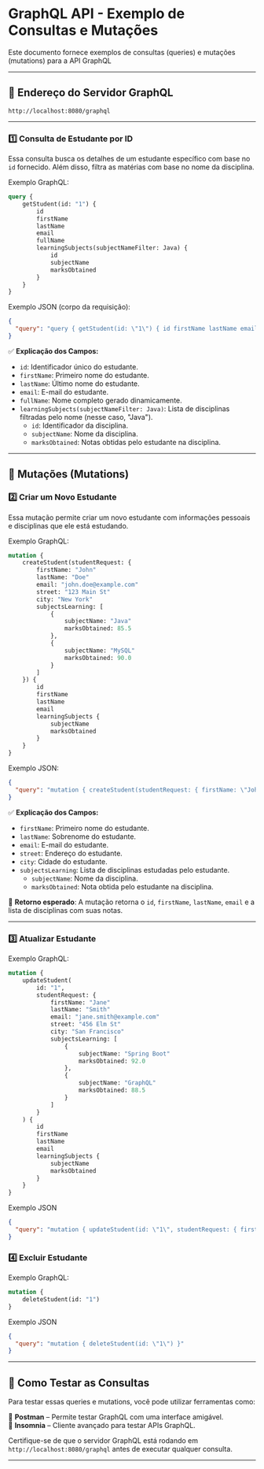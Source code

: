 # GraphQL API - Exemplo de Consultas e Mutações

Este documento fornece exemplos de consultas (queries) e mutações (mutations) para a API GraphQL

---

## 📌 Endereço do Servidor GraphQL

```
http://localhost:8080/graphql
```

---

### 1️⃣ Consulta de Estudante por ID

Essa consulta busca os detalhes de um estudante específico com base no `id` fornecido. Além disso, filtra as matérias com base no nome da disciplina.

Exemplo GraphQL:
```graphql
query {
    getStudent(id: "1") {
        id
        firstName
        lastName
        email
        fullName
        learningSubjects(subjectNameFilter: Java) {
            id
            subjectName
            marksObtained
        }
    }
}
```

Exemplo JSON (corpo da requisição):
```JSON
{
  "query": "query { getStudent(id: \"1\") { id firstName lastName email fullName learningSubjects(subjectNameFilter: Java) { id subjectName marksObtained } } }"
}

```

✅ **Explicação dos Campos:**
- `id`: Identificador único do estudante.
- `firstName`: Primeiro nome do estudante.
- `lastName`: Último nome do estudante.
- `email`: E-mail do estudante.
- `fullName`: Nome completo gerado dinamicamente.
- `learningSubjects(subjectNameFilter: Java)`: Lista de disciplinas filtradas pelo nome (nesse caso, "Java").
    - `id`: Identificador da disciplina.
    - `subjectName`: Nome da disciplina.
    - `marksObtained`: Notas obtidas pelo estudante na disciplina.

---

## 📌 Mutações (Mutations)

### 2️⃣ Criar um Novo Estudante

Essa mutação permite criar um novo estudante com informações pessoais e disciplinas que ele está estudando.

Exemplo GraphQL:
```graphql
mutation {
    createStudent(studentRequest: {
        firstName: "John"
        lastName: "Doe"
        email: "john.doe@example.com"
        street: "123 Main St"
        city: "New York"
        subjectsLearning: [
            {
                subjectName: "Java"
                marksObtained: 85.5
            },
            {
                subjectName: "MySQL"
                marksObtained: 90.0
            }
        ]
    }) {
        id
        firstName
        lastName
        email
        learningSubjects {
            subjectName
            marksObtained
        }
    }
}
```
Exemplo JSON:
```JSON
{
  "query": "mutation { createStudent(studentRequest: { firstName: \"John\", lastName: \"Doe\", email: \"john.doe@example.com\", street: \"123 Main St\", city: \"New York\", subjectsLearning: [ { subjectName: \"Java\", marksObtained: 85.5 }, { subjectName: \"MySQL\", marksObtained: 90.0 } ] }) { id firstName lastName email learningSubjects { subjectName marksObtained } } }"
}
```

✅ **Explicação dos Campos:**
- `firstName`: Primeiro nome do estudante.
- `lastName`: Sobrenome do estudante.
- `email`: E-mail do estudante.
- `street`: Endereço do estudante.
- `city`: Cidade do estudante.
- `subjectsLearning`: Lista de disciplinas estudadas pelo estudante.
    - `subjectName`: Nome da disciplina.
    - `marksObtained`: Nota obtida pelo estudante na disciplina.

🔹 **Retorno esperado**:
A mutação retorna o `id`, `firstName`, `lastName`, `email` e a lista de disciplinas com suas notas.

---

### 3️⃣ Atualizar Estudante

Exemplo GraphQL:
```graphql
mutation {
    updateStudent(
        id: "1", 
        studentRequest: {
            firstName: "Jane"
            lastName: "Smith"
            email: "jane.smith@example.com"
            street: "456 Elm St"
            city: "San Francisco"
            subjectsLearning: [
                {
                    subjectName: "Spring Boot"
                    marksObtained: 92.0
                },
                {
                    subjectName: "GraphQL"
                    marksObtained: 88.5
                }
            ]
        }
    ) {
        id
        firstName
        lastName
        email
        learningSubjects {
            subjectName
            marksObtained
        }
    }
}
```

Exemplo JSON
```JSON
{
  "query": "mutation { updateStudent(id: \"1\", studentRequest: { firstName: \"Jane\", lastName: \"Smith\", email: \"jane.smith@example.com\", street: \"456 Elm St\", city: \"San Francisco\", subjectsLearning: [ { subjectName: \"Spring Boot\", marksObtained: 92.0 }, { subjectName: \"GraphQL\", marksObtained: 88.5 } ] }) { id firstName lastName email learningSubjects { subjectName marksObtained } } }"
}
```

### 4️⃣ Excluir Estudante
Exemplo GraphQL:
```graphql
mutation {
    deleteStudent(id: "1")
}
```

Exemplo JSON
```JSON
{
  "query": "mutation { deleteStudent(id: \"1\") }"
}
```

---
## 📌 Como Testar as Consultas

Para testar essas queries e mutations, você pode utilizar ferramentas como:

🔹 **Postman** – Permite testar GraphQL com uma interface amigável.  
🔹 **Insomnia** – Cliente avançado para testar APIs GraphQL.

Certifique-se de que o servidor GraphQL está rodando em `http://localhost:8080/graphql` antes de executar qualquer consulta.

---

